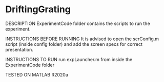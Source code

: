 # DriftingGrating

DESCRIPTION
ExperimentCode folder contains the scripts to run the experiment.

INSTRUCTIONS BEFORE RUNNING
It is advised to open the scrConfig.m script (inside config folder) and add the screen specs for correct presentation.

INSTRUCTIONS TO RUN
run expLauncher.m from inside the ExperimentCode folder

TESTED ON
MATLAB R2020a
